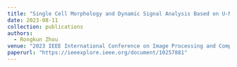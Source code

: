 ```yaml
---
title: "Single Cell Morphology and Dynamic Signal Analysis Based on U-Net and DeepCell"
date: 2023-08-11
collection: publications
authors:
  - Rongkun Zhou
venue: "2023 IEEE International Conference on Image Processing and Computer Applications (ICIPCA)"
paperurl: "https://ieeexplore.ieee.org/document/10257881"
---
```

